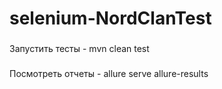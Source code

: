 # selenium-NordClanTest
###
Запустить тесты - mvn clean test
###
Посмотреть отчеты - allure serve allure-results
